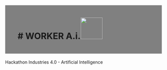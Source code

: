 <h1 style="background-color:gray; padding:40px;"># WORKER A.i.<img src="https://www.iconexperience.com/_img/o_collection_png/green_dark_grey/512x512/plain/worker.png" width="70"/></h1>
Hackathon Industries 4.0 - Artificial Intelligence

